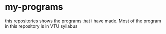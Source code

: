 # my-programs
this repositories shows the programs that i have made.
Most of the program in this repository is in VTU syllabus
